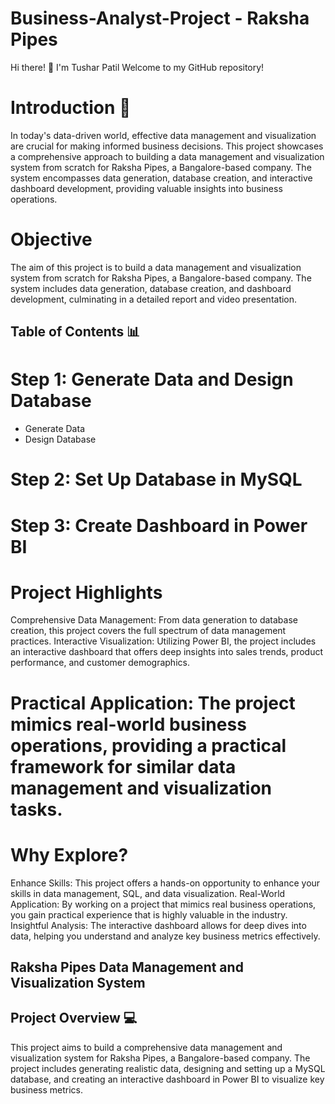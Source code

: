 # Business-Analyst-Project - Raksha Pipes

Hi there! 👋 I'm Tushar Patil
Welcome to my GitHub repository!

# Introduction 🚀
In today's data-driven world, effective data management and visualization are crucial for making informed business decisions. This project showcases a comprehensive approach to building a data management and visualization system from scratch for Raksha Pipes, a Bangalore-based company. The system encompasses data generation, database creation, and interactive dashboard development, providing valuable insights into business operations.

# Objective
The aim of this project is to build a data management and visualization system from scratch for Raksha Pipes, a Bangalore-based company. The system includes data generation, database creation, and dashboard development, culminating in a detailed report and video presentation.

## Table of Contents 📊
# Step 1: Generate Data and Design Database
- Generate Data
- Design Database
# Step 2: Set Up Database in MySQL
# Step 3: Create Dashboard in Power BI

# Project Highlights
Comprehensive Data Management: From data generation to database creation, this project covers the full spectrum of data management practices.
Interactive Visualization: Utilizing Power BI, the project includes an interactive dashboard that offers deep insights into sales trends, product performance, and customer demographics.

# Practical Application: The project mimics real-world business operations, providing a practical framework for similar data management and visualization tasks.

# Why Explore?
Enhance Skills: This project offers a hands-on opportunity to enhance your skills in data management, SQL, and data visualization.
Real-World Application: By working on a project that mimics real business operations, you gain practical experience that is highly valuable in the industry.
Insightful Analysis: The interactive dashboard allows for deep dives into data, helping you understand and analyze key business metrics effectively.

## Raksha Pipes Data Management and Visualization System

## Project Overview 💻

This project aims to build a comprehensive data management and visualization system for Raksha Pipes, a Bangalore-based company. The project includes generating realistic data, designing and setting up a MySQL database, and creating an interactive dashboard in Power BI to visualize key business metrics.

